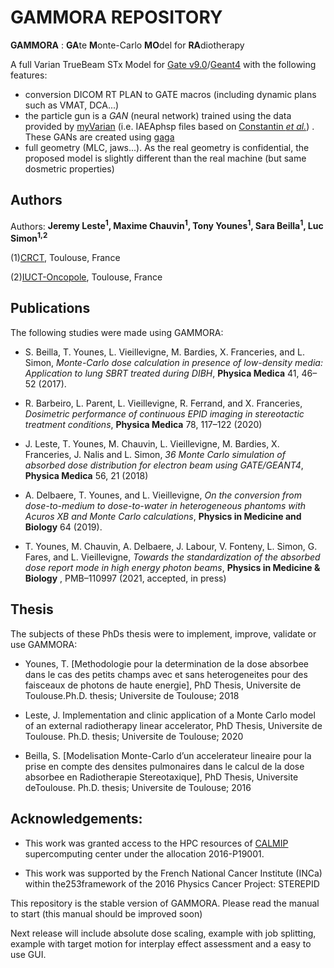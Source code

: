 # GAMMORA REPOSITORY

**GAMMORA** : **GA**te **M**onte-Carlo **MO**del for **RA**diotherapy

 

A full Varian TrueBeam STx Model for [Gate v9.0](https://github.com/OpenGATE/Gate)/[Geant4](https://github.com/Geant4/geant4) with the following features:
- conversion DICOM RT PLAN to GATE macros (including dynamic plans such as VMAT, DCA...)
- the particle gun is a *GAN* (neural network) trained using the data provided by [myVarian](https://www.myvarian.com/) (i.e. IAEAphsp files based on [Constantin *et al.*](https://pubmed.ncbi.nlm.nih.gov/21858999/)) . These GANs are created using [gaga](https://github.com/dsarrut/gaga)
- full geometry (MLC, jaws...). As the real geometry is confidential, the proposed model is slightly different than the real machine (but same dosmetric properties) 




## Authors

Authors: **Jeremy Leste<sup>1</sup>, Maxime Chauvin<sup>1</sup>, Tony Younes<sup>1</sup>, Sara Beilla<sup>1</sup>, Luc Simon<sup>1,2</sup>**

(1)[CRCT](https://www.crct-inserm.fr/), Toulouse, France

(2)[IUCT-Oncopole](https://www.iuct-oncopole.fr/), Toulouse, France






## Publications

The following studies were made using GAMMORA:

 - S. Beilla, T. Younes, L. Vieillevigne, M. Bardies, X. Franceries, and L. Simon, *Monte-Carlo dose calculation in presence of low-density media: Application to lung SBRT treated during DIBH*, **Physica Medica** 41, 46–52 (2017).

 - R. Barbeiro, L. Parent, L. Vieillevigne, R. Ferrand, and X. Franceries, *Dosimetric performance of continuous EPID imaging in stereotactic treatment conditions*, **Physica Medica** 78, 117–122 (2020)

 - J. Leste, T. Younes, M. Chauvin, L. Vieillevigne, M. Bardies, X. Franceries, J. Nalis and L. Simon, *36 Monte Carlo simulation of absorbed dose distribution for electron beam using GATE/GEANT4*, **Physica Medica** 56, 21 (2018)

 - A. Delbaere, T. Younes, and L. Vieillevigne, *On the conversion from dose-to-medium to dose-to-water in heterogeneous phantoms with Acuros XB and Monte Carlo calculations*, **Physics in Medicine and Biology** 64 (2019).

 - T. Younes, M. Chauvin, A. Delbaere, J. Labour, V. Fonteny, L. Simon, G. Fares, and L. Vieillevigne, *Towards the standardization of the absorbed dose report mode in high energy photon beams*, **Physics in Medicine & Biology** , PMB–110997 (2021, accepted, in press)


## Thesis

The subjects of these PhDs thesis were to implement, improve, validate or use GAMMORA:


 - Younes, T. [Methodologie pour la determination de la dose absorbee dans le cas des petits champs avec et sans heterogeneites pour des faisceaux de photons de haute energie], PhD Thesis, Universite de Toulouse.Ph.D. thesis; Universite de Toulouse; 2018

 - Leste, J. Implementation and clinic application of a Monte Carlo model of an external radiotherapy linear accelerator, PhD Thesis, Universite de Toulouse. Ph.D. thesis; Universite de Toulouse; 2020

 - Beilla, S. [Modelisation Monte-Carlo d’un accelerateur lineaire pour la prise en compte des densites pulmonaires dans le calcul de la dose absorbee en Radiotherapie Stereotaxique], PhD Thesis, Universite deToulouse. Ph.D. thesis; Universite de Toulouse; 2016



## Acknowledgements:

 - This  work  was  granted  access  to  the  HPC  resources  of  [CALMIP](https://www.calmip.univ-toulouse.fr/)  supercomputing  center under the allocation 2016-P19001.
 
 - This work was supported by the French National Cancer Institute (INCa) within the253framework of the 2016 Physics Cancer Project:  STEREPID

 
 
 This repository is the stable version of GAMMORA. Please read the manual to start (this manual should be improved soon)


Next release will include absolute dose scaling, example with job splitting, example with target motion for interplay effect assessment and a easy to use GUI. 











